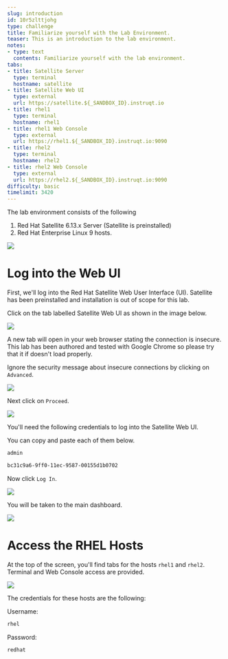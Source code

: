 ```yaml
---
slug: introduction
id: 10r5zlttjohg
type: challenge
title: Familiarize yourself with the Lab Environment.
teaser: This is an introduction to the lab environment.
notes:
- type: text
  contents: Familiarize yourself with the lab environment.
tabs:
- title: Satellite Server
  type: terminal
  hostname: satellite
- title: Satellite Web UI
  type: external
  url: https://satellite.${_SANDBOX_ID}.instruqt.io
- title: rhel1
  type: terminal
  hostname: rhel1
- title: rhel1 Web Console
  type: external
  url: https://rhel1.${_SANDBOX_ID}.instruqt.io:9090
- title: rhel2
  type: terminal
  hostname: rhel2
- title: rhel2 Web Console
  type: external
  url: https://rhel2.${_SANDBOX_ID}.instruqt.io:9090
difficulty: basic
timelimit: 3420
---
```

<!-- markdownlint-disable MD033 -->
The lab environment consists of the following

1) Red Hat Satellite 6.13.x Server (Satellite is preinstalled)
2) Red Hat Enterprise Linux 9 hosts.

![](../assets/satellite-basics-environment.png)

Log into the Web UI
===

First, we'll log into the Red Hat Satellite Web User Interface (UI). Satellite has been preinstalled and installation is out of scope for this lab.

Click on the tab labelled Satellite Web UI as shown in the image below.

![](../assets/satellite-tab.png)

A new tab will open in your web browser stating the connection is insecure. This lab has been authored and tested with Google Chrome so please try that it if doesn't load properly.

Ignore the security message about insecure connections by clicking on `Advanced`.

![](../assets/insecure-warning.png)

Next click on `Proceed`.

![](../assets/proceed.png)

You'll need the following credentials to log into the Satellite Web UI.

You can copy and paste each of them below.

```bash
admin
```

```bash
bc31c9a6-9ff0-11ec-9587-00155d1b0702
```

Now click `Log In`.

![](../assets/webuilogin.png)

You will be taken to the main dashboard.

![](../assets/main-menu.png)

Access the RHEL Hosts
===

At the top of the screen, you'll find tabs for the hosts `rhel1` and `rhel2`. Terminal and Web Console access are provided.

![](../assets/hosts-tabs.png)

The credentials for these hosts are the following:

Username:

```bash
rhel
```

Password:

```bash
redhat
```
